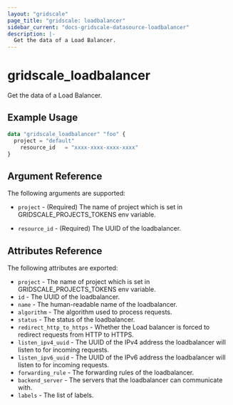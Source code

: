 ```yaml
---
layout: "gridscale"
page_title: "gridscale: loadbalancer"
sidebar_current: "docs-gridscale-datasource-loadbalancer"
description: |-
  Get the data of a Load Balancer.
---
```


# gridscale_loadbalancer

Get the data of a Load Balancer.

## Example Usage

```terraform
data "gridscale_loadbalancer" "foo" {
  project = "default"
	resource_id   = "xxxx-xxxx-xxxx-xxxx"
}
```

## Argument Reference

The following arguments are supported:

* `project` - (Required) The name of project which is set in GRIDSCALE_PROJECTS_TOKENS env variable.

* `resource_id` - (Required) The UUID of the loadbalancer.

## Attributes Reference

The following attributes are exported:

* `project` - The name of project which is set in GRIDSCALE_PROJECTS_TOKENS env variable.
* `id` - The UUID of the loadbalancer.
* `name` - The human-readable name of the loadbalancer.
* `algorithm` - The algorithm used to process requests.
* `status` - The status of the loadbalancer.
* `redirect_http_to_https` - Whether the Load balancer is forced to redirect requests from HTTP to HTTPS.
* `listen_ipv4_uuid` - The UUID of the IPv4 address the loadbalancer will listen to for incoming requests.
* `listen_ipv6_uuid` - The UUID of the IPv6 address the loadbalancer will listen to for incoming requests.
* `forwarding_rule` - The forwarding rules of the loadbalancer.
* `backend_server` - The servers that the loadbalancer can communicate with.
* `labels` - The list of labels.

